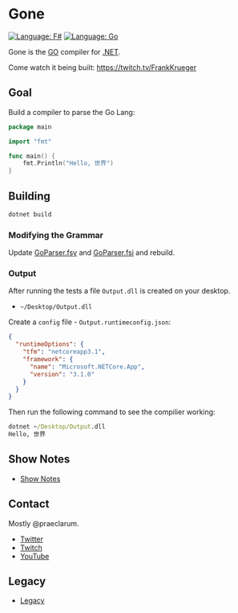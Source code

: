 # Gone

[![Language: F#](https://img.shields.io/badge/language-fsharp-purple.svg)](https://fsharp.org/)
[![Language: Go](https://img.shields.io/badge/language-go-blue.svg)](https://golang.org/)

Gone is the [GO](https://golang.org/) compiler for [.NET](https://dotnet.microsoft.com/).

Come watch it being built: https://twitch.tv/FrankKrueger

## Goal

Build a compiler to parse the Go Lang:

```go
package main

import "fmt"

func main() {
    fmt.Println("Hello, 世界")
}
```

## Building

```cmd
dotnet build
```

### Modifying the Grammar

Update [GoParser.fsy](Syntax/GoParser.fsy) and [GoParser.fsi](Syntax/GoParser.fsi) and rebuild.

### Output

After running the tests a file `Output.dll` is created on your desktop.

- `~/Desktop/Output.dll`

Create a `config` file - `Output.runtimeconfig.json`:

```json
{
  "runtimeOptions": {
    "tfm": "netcoreapp3.1",
    "framework": {
      "name": "Microsoft.NETCore.App",
      "version": "3.1.0"
    }
  }
}
```

Then run the following command to see the compilier working:

```cmd
dotnet ~/Desktop/Output.dll
Hello, 世界
```

## Show Notes

- [Show Notes](SHOWNOTES.md)

## Contact

Mostly @praeclarum.

- [Twitter](https://twitter.com/praeclarum)
- [Twitch](https://twitch.tv/FrankKrueger)
- [YouTube](https://www.youtube.com/channel/UCFqpk9svseHIrsvshWSbDag)

## Legacy

- [Legacy](LEGACY.md)